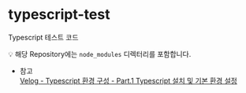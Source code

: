 # typescript-test
Typescript 테스트 코드

💡 해당 Repository에는 `node_modules` 디렉터리를 포함합니다.

- 참고  
[Velog - Typescript 환경 구성 - Part.1 Typescript 설치 및 기본 환경 설정](https://velog.io/@arovil7777/Typescript-환경-구성-Part.1-Typescript-설치-및-기본-환경-설정)